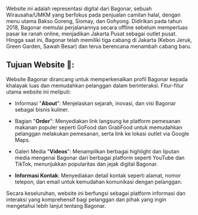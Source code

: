Website ini adalah representasi digital dari Bagonar, sebuah Wirausaha/UMKM yang berfokus pada penjualan camilan halal, dengan menu utama Bakso Goreng, Siomay, dan Gohyong. Didirikan pada tahun 2018, Bagonar memulai perjalanannya secara offline sebelum memperluas pasar ke ranah online, menjadikan Jakarta Pusat sebagai outlet pusat. Hingga saat ini, Bagonar telah memiliki tiga cabang di Jakarta (Kebon Jeruk, Green Garden, Sawah Besar) dan terus berencana menambah cabang baru.

## Tujuan Website 🎯:

Website Bagonar dirancang untuk memperkenalkan profil Bagonar kepada khalayak luas dan memudahkan pelanggan dalam berinteraksi. Fitur-fitur utama website ini meliputi:

- Informasi "**About**": Menjelaskan sejarah, inovasi, dan visi Bagonar sebagai bisnis kuliner.

- Bagian "**Order**": Menyediakan link langsung ke platform pemesanan makanan populer seperti GoFood dan GrabFood untuk memudahkan pelanggan melakukan pemesanan, serta link ke lokasi outlet via Google Maps.

- Galeri Media "**Videos**": Menampilkan berbagai highlight dan liputan media mengenai Bagonar dari berbagai platform seperti YouTube dan TikTok, menunjukkan popularitas dan jejak digital Bagonar.

- **Informasi Kontak**: Menyediakan detail kontak seperti alamat, nomor telepon, dan email untuk kemudahan komunikasi dengan pelanggan.

Secara keseluruhan, website ini berfungsi sebagai platform informasi dan interaksi yang komprehensif bagi pelanggan dan pihak yang ingin mengetahui lebih lanjut tentang Bagonar.

